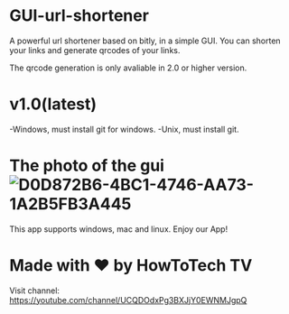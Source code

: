 # GUI-url-shortener
A powerful url shortener based on bitly, in a simple GUI. You can shorten your links and generate qrcodes of your links.

The qrcode generation is only avaliable in 2.0 or higher version. 

# v1.0(latest)
-Windows, must install git for windows.
-Unix, must install git.

# The photo of the gui![D0D872B6-4BC1-4746-AA73-1A2B5FB3A445](https://user-images.githubusercontent.com/81604130/114970357-daf53a80-9eac-11eb-8d99-a0d55b529edd.jpeg)

This app supports windows, mac and linux. 
Enjoy our App!

Made with ❤ by HowToTech TV
=====================================================================
Visit channel: https://youtube.com/channel/UCQDOdxPg3BXJjY0EWNMJgpQ
